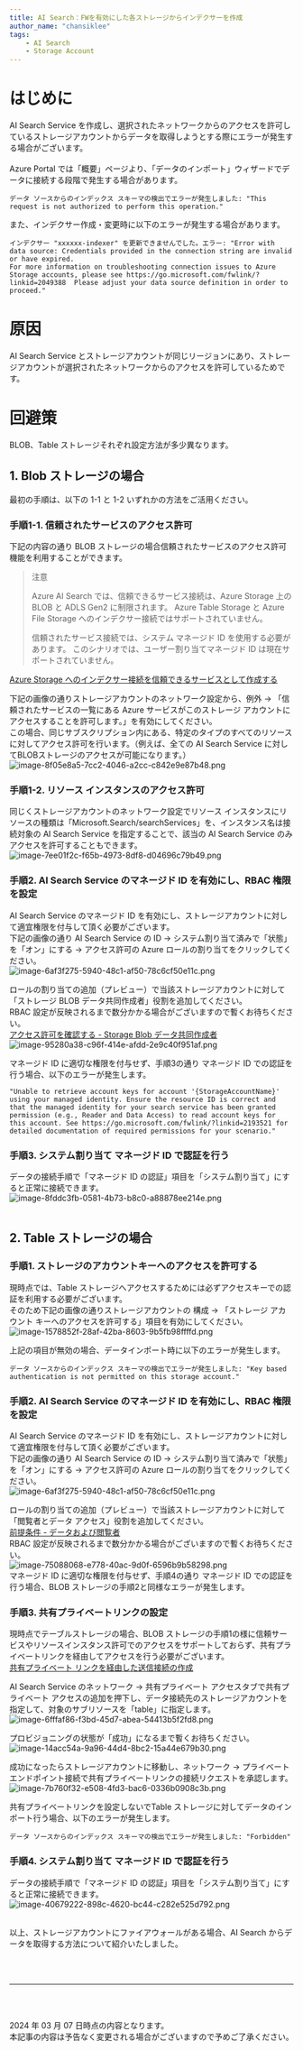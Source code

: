 ```yaml
---
title: AI Search：FWを有効にした各ストレージからインデクサーを作成
author_name: "chansiklee"
tags:
    - AI Search
    - Storage Account
---
```


# はじめに
AI Search Service を作成し、選択されたネットワークからのアクセスを許可しているストレージアカウントからデータを取得しようとする際にエラーが発生する場合がございます。<br>
<br>
Azure Portal では「概要」ページより、「データのインポート」ウィザードでデータに接続する段階で発生する場合があります。
```
データ ソースからのインデックス スキーマの検出でエラーが発生しました: "This request is not authorized to perform this operation."
```

また、インデクサー作成・変更時に以下のエラーが発生する場合があります。
```
インデクサー "xxxxxx-indexer" を更新できませんでした。エラー: "Error with data source: Credentials provided in the connection string are invalid or have expired.
For more information on troubleshooting connection issues to Azure Storage accounts, please see https://go.microsoft.com/fwlink/?linkid=2049388  Please adjust your data source definition in order to proceed."
```

# 原因
AI Search Service とストレージアカウントが同じリージョンにあり、ストレージアカウントが選択されたネットワークからのアクセスを許可しているためです。

# 回避策
BLOB、Table ストレージそれぞれ設定方法が多少異なります。

## 1. Blob ストレージの場合
最初の手順は、以下の 1-1 と 1-2 いずれかの方法をご活用ください。

### 手順1-1. 信頼されたサービスのアクセス許可
下記の内容の通り BLOB ストレージの場合信頼されたサービスのアクセス許可機能を利用することができます。<br>

>注意
>
>Azure AI Search では、信頼できるサービス接続は、Azure Storage 上の BLOB と ADLS Gen2 に制限されます。 Azure Table Storage と Azure File Storage へのインデクサー接続ではサポートされていません。
>
>信頼されたサービス接続では、システム マネージド ID を使用する必要があります。 このシナリオでは、ユーザー割り当てマネージド ID は現在サポートされていません。

[Azure Storage へのインデクサー接続を信頼できるサービスとして作成する](https://learn.microsoft.com/ja-jp/azure/search/search-indexer-howto-access-trusted-service-exception#prerequisites)<br>

下記の画像の通りストレージアカウントのネットワーク設定から、例外 → 「信頼されたサービスの一覧にある Azure サービスがこのストレージ アカウントにアクセスすることを許可します。」を有効にしてください。<br>
この場合、同じサブスクリプション内にある、特定のタイプのすべてのリソースに対してアクセス許可を行います。（例えば、全ての AI Search Service に対してBLOBストレージのアクセスが可能になります。）<br/>
![image-8f05e8a5-7cc2-4046-a2cc-c842e9e87b48.png]({{site.baseurl}}/media/2024/03/image-8f05e8a5-7cc2-4046-a2cc-c842e9e87b48.png)<br>

### 手順1-2. リソース インスタンスのアクセス許可
同じくストレージアカウントのネットワーク設定でリソース インスタンスにリソースの種類は「Microsoft.Search/searchServices」を、インスタンス名は接続対象の AI Search Service を指定することで、該当の AI Search Service のみアクセスを許可することもできます。
![image-7ee01f2c-f65b-4973-8df8-d04696c79b49.png]({{site.baseurl}}/media/2024/03/image-7ee01f2c-f65b-4973-8df8-d04696c79b49.png)<br>

### 手順2. AI Search Service のマネージド ID を有効にし、RBAC 権限を設定
AI Search Service のマネージド ID を有効にし、ストレージアカウントに対して適宜権限を付与して頂く必要がございます。<br>
下記の画像の通り AI Search Service の ID → システム割り当て済みで「状態」を「オン」にする → アクセス許可の Azure ロールの割り当てをクリックしてください。<br>
![image-6af3f275-5940-48c1-af50-78c6cf50e11c.png]({{site.baseurl}}/media/2024/03/image-6af3f275-5940-48c1-af50-78c6cf50e11c.png)<br>

ロールの割り当ての追加（プレビュー）で当該ストレージアカウントに対して「ストレージ BLOB データ共同作成者」役割を追加してください。<br>
RBAC 設定が反映されるまで数分かかる場合がございますので暫くお待ちください。<br>
[アクセス許可を確認する - Storage Blob データ共同作成者](https://learn.microsoft.com/ja-jp/azure/search/search-indexer-howto-access-trusted-service-exception#check-permissions)<br>
![image-95280a38-c96f-414e-afdd-2e9c40f951af.png]({{site.baseurl}}/media/2024/03/image-95280a38-c96f-414e-afdd-2e9c40f951af.png)<br>


マネージド ID に適切な権限を付与せず、手順3の通り マネージド ID での認証を行う場合、以下のエラーが発生します。
```
"Unable to retrieve account keys for account '{StorageAccountName}' using your managed identity. Ensure the resource ID is correct and that the managed identity for your search service has been granted permission (e.g., Reader and Data Access) to read account keys for this account. See https://go.microsoft.com/fwlink/?linkid=2193521 for detailed documentation of required permissions for your scenario."
```

### 手順3. システム割り当て マネージド ID で認証を行う
データの接続手順で「マネージド ID の認証」項目を「システム割り当て」にすると正常に接続できます。<br>
![image-8fddc3fb-0581-4b73-b8c0-a88878ee214e.png]({{site.baseurl}}/media/2024/03/image-8fddc3fb-0581-4b73-b8c0-a88878ee214e.png)<br>
<br>


## 2. Table ストレージの場合
### 手順1. ストレージのアカウントキーへのアクセスを許可する
現時点では、Table ストレージへアクセスするためには必ずアクセスキーでの認証を利用する必要がございます。<br>
そのため下記の画像の通りストレージアカウントの 構成 → 「ストレージ アカウント キーへのアクセスを許可する」項目を有効にしてください。 <br>
![image-1578852f-28af-42ba-8603-9b5fb98ffffd.png]({{site.baseurl}}/media/2024/03/image-1578852f-28af-42ba-8603-9b5fb98ffffd.png)<br>

上記の項目が無効の場合、データインポート時に以下のエラーが発生します。
```
データ ソースからのインデックス スキーマの検出でエラーが発生しました: "Key based authentication is not permitted on this storage account."
```

### 手順2. AI Search Service のマネージド ID を有効にし、RBAC 権限を設定
AI Search Service のマネージド ID を有効にし、ストレージアカウントに対して適宜権限を付与して頂く必要がございます。<br>
下記の画像の通り AI Search Service の ID → システム割り当て済みで「状態」を「オン」にする → アクセス許可の Azure ロールの割り当てをクリックしてください。<br>
![image-6af3f275-5940-48c1-af50-78c6cf50e11c.png]({{site.baseurl}}/media/2024/03/image-6af3f275-5940-48c1-af50-78c6cf50e11c.png)<br>

ロールの割り当ての追加（プレビュー）で当該ストレージアカウントに対して「閲覧者とデータ アクセス」役割を追加してください。<br>
[前提条件 - データおよび閲覧者](https://learn.microsoft.com/ja-jp/azure/search/search-howto-indexing-azure-tables#prerequisites)<br>
RBAC 設定が反映されるまで数分かかる場合がございますので暫くお待ちください。<br>
![image-75088068-e778-40ac-9d0f-6596b9b58298.png]({{site.baseurl}}/media/2024/03/image-75088068-e778-40ac-9d0f-6596b9b58298.png)<br>
マネージド ID に適切な権限を付与せず、手順4の通り マネージド ID での認証を行う場合、BLOB ストレージの手順2と同様なエラーが発生します。

### 手順3. 共有プライベートリンクの設定
現時点でテーブルストレージの場合、BLOB ストレージの手順1の様に信頼サービスやリソースインスタンス許可でのアクセスをサポートしておらず、共有プライベートリンクを経由してアクセスを行う必要がございます。<br>
[共有プライベート リンクを経由した送信接続の作成](https://learn.microsoft.com/ja-jp/azure/search/search-indexer-howto-access-private?tabs=portal-create)<br>

AI Search Service のネットワーク → 共有プライベート アクセスタブで共有プライベート アクセスの追加を押下し、データ接続先のストレージアカウントを指定して、対象のサブリソースを「table」に指定します。<br>
![image-6fffaf86-f3bd-45d7-abea-54413b5f2fd8.png]({{site.baseurl}}/media/2024/03/image-6fffaf86-f3bd-45d7-abea-54413b5f2fd8.png)<br>

プロビジョニングの状態が「成功」になるまで暫くお待ちください。<br>
![image-14acc54a-9a96-44d4-8bc2-15a44e679b30.png]({{site.baseurl}}/media/2024/03/image-14acc54a-9a96-44d4-8bc2-15a44e679b30.png)<br>

成功になったらストレージアカウントに移動し、ネットワーク → プライベートエンドポイント接続で共有プライベートリンクの接続リクエストを承認します。<br>
![image-7b760f32-e508-4fd3-bac6-0336b0908c3b.png]({{site.baseurl}}/media/2024/03/image-7b760f32-e508-4fd3-bac6-0336b0908c3b.png)<br>

共有プライベートリンクを設定しないでTable ストレージに対してデータのインポート行う場合、以下のエラーが発生します。<br>
```
データ ソースからのインデックス スキーマの検出でエラーが発生しました: "Forbidden"
```

### 手順4. システム割り当て マネージド ID で認証を行う
データの接続手順で「マネージド ID の認証」項目を「システム割り当て」にすると正常に接続できます。<br>
![image-40679222-898c-4620-bc44-c282e525d792.png]({{site.baseurl}}/media/2024/03/image-40679222-898c-4620-bc44-c282e525d792.png)<br>
<br>


以上、ストレージアカウントにファイアウォールがある場合、AI Search からデータを取得する方法について紹介いたしました。

<br>
<br>

---

<br>
<br>

2024 年 03 月 07 日時点の内容となります。<br>
本記事の内容は予告なく変更される場合がございますので予めご了承ください。

<br>
<br>